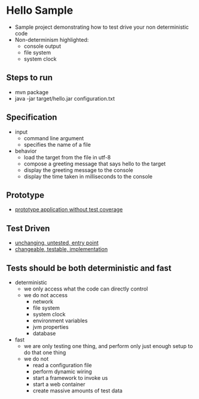 # Hello Sample
- Sample project demonstrating how to test drive your non deterministic code
- Non-determinism highlighted:
    - console output
    - file system
    - system clock

## Steps to run
- mvn package
- java -jar target/hello.jar configuration.txt

## Specification
- input
    - command line argument
    - specifies the name of a file
- behavior
    - load the target from the file in utf-8
    - compose a greeting message that says hello to the target
    - display the greeting message to the console
    - display the time taken in milliseconds to the console

## Prototype
- [prototype application without test coverage](blob/master/src/test/scala/com/seanshubin/hello/PrototypeApp)

## Test Driven
- [unchanging, untested, entry point](blob/master/src/main/scala/com/seanshubin/hello/ConsoleApplication)
- [changeable, testable, implementation](blob/master/src/main/scala/com/seanshubin/hello/ApplicationImpl)

## Tests should be both deterministic and fast 
- deterministic
    - we only access what the code can directly control
    - we do not access
        - network
        - file system
        - system clock
        - environment variables
        - jvm properties
        - database
- fast
    - we are only testing one thing, and perform only just enough setup to do that one thing
    - we do not
        - read a configuration file
        - perform dynamic wiring
        - start a framework to invoke us
        - start a web container
        - create massive amounts of test data
